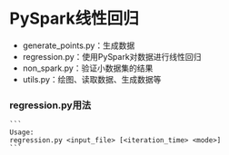 # PySpark线性回归

- generate_points.py：生成数据
- regression.py：使用PySpark对数据进行线性回归
- non_spark.py：验证小数据集的结果
- utils.py：绘图、读取数据、生成数据等



### regression.py用法

````shell
```
Usage: 
regression.py <input_file> [<iteration_time> <mode>]
```
````

